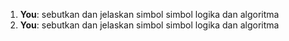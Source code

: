 1. **You**: sebutkan dan jelaskan simbol simbol logika dan algoritma
2. **You**: sebutkan dan jelaskan simbol simbol logika dan algoritma